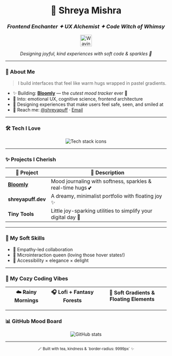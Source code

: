 <!-- README.md -->

<h1 align="center">🌸 Shreya Mishra</h1>
<h3 align="center"><em>Frontend Enchanter ✦ UX Alchemist ✦ Code Witch of Whimsy</em></h3>

<p align="center">
  <img src="https://media.giphy.com/media/hvRJCLFzcasrR4ia7z/giphy.gif" width="36" alt="Waving GIF" />
</p>

<p align="center"><em>Designing joyful, kind experiences with soft code & sparkles 💖</em></p>

---

### 🌷 About Me

> I build interfaces that feel like warm hugs wrapped in pastel gradients.

- ✨ Building: [**Bloomly**](https://github.com/shreyapuff) — the *cutest mood tracker* ever 🍃  
- 🧠 Into: emotional UX, cognitive science, frontend architecture  
- 🎀 Designing experiences that make users feel safe, seen, and smiled at  
- 💌 Reach me: [@shreyapuff](https://twitter.com/shreyapuff) · [Email](mailto:your@email.com)

---

### 🛠️ Tech I Love

<p align="center">
  <img src="https://skillicons.dev/icons?i=html,css,js,ts,react,tailwind,figma,vscode,github&perline=8" alt="Tech stack icons" />
</p>

---

### ✨ Projects I Cherish

| 💖 Project | 🌼 Description |
|-----------|----------------|
| [**Bloomly**](https://github.com/shreyapuff) | Mood journaling with softness, sparkles & real-time hugs 💕 |
| **shreyapuff.dev** | A dreamy, minimalist portfolio with floating joy ✨ |
| **Tiny Tools** | Little joy-sparking utilities to simplify your digital day 🧃 |

---

### 🎀 My Soft Skills

- 💖 Empathy-led collaboration  
- 🧁 Microinteraction queen (loving those hover states!)  
- 🦋 Accessibility × elegance × delight

---

### 🍵 My Cozy Coding Vibes

| ☁️ Rainy Mornings | 🎧 Lofi + Fantasy Forests | 🎨 Soft Gradients & Floating Elements |
|------------------|---------------------------|--------------------------------------|

---

### 📊 GitHub Mood Board

<p align="center">
  <img src="https://github-readme-stats.vercel.app/api?username=shreyapuff&show_icons=true&theme=rose_pine&hide_border=true&icon_color=ffc0cb&title_color=f78da7&text_color=7f5f8f" alt="GitHub stats" />
</p>

---

<p align="center">
  <sub>🪄 Built with tea, kindness & `border-radius: 9999px` ✨</sub>
</p>
